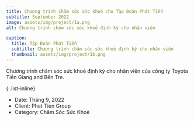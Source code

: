 ```yaml
---
title: Chương trình chăm sóc sức khoẻ cho Tập Đoàn Phát Tiến
subtitle: September 2022 
image: assets/img/project/1a.png
alt: Chương trình chăm sóc sức khoẻ định kỳ cho nhân viên

caption:
  title: Tập Đoàn Phát Tiến
  subtitle: Chương trình chăm sóc sức khoẻ định kỳ cho nhân viên
  thumbnail: assets/img/project/1b.png
---
```


Chương trình chăm sóc sức khoẻ định kỳ cho nhân viên của công ty Toyota Tiền Giang and Bến Tre.

{:.list-inline}

- Date: Tháng 9, 2022
- Client: Phat Tien Group
- Category: Chăm Sóc Sức Khoẻ
